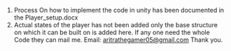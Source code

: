 1. Process On how to implement the code in unity has been documented in the Player_setup.docx
2. Actual states of the player has not been added only the base structure on which it can be built on is added here.
If any one need the whole Code they can mail me.
Email: aritrathegamer05@gmail.com
Thank you.
